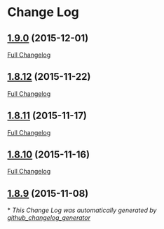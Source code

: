 # Change Log

## [1.9.0](https://github.com/LocativeHQ/ios-app/tree/1.9.0) (2015-12-01)
[Full Changelog](https://github.com/LocativeHQ/ios-app/compare/1.8.12...1.9.0)

## [1.8.12](https://github.com/LocativeHQ/ios-app/tree/1.8.12) (2015-11-22)
[Full Changelog](https://github.com/LocativeHQ/ios-app/compare/1.8.11...1.8.12)

## [1.8.11](https://github.com/LocativeHQ/ios-app/tree/1.8.11) (2015-11-17)
[Full Changelog](https://github.com/LocativeHQ/ios-app/compare/1.8.10...1.8.11)

## [1.8.10](https://github.com/LocativeHQ/ios-app/tree/1.8.10) (2015-11-16)
[Full Changelog](https://github.com/LocativeHQ/ios-app/compare/1.8.9...1.8.10)

## [1.8.9](https://github.com/LocativeHQ/ios-app/tree/1.8.9) (2015-11-08)


\* *This Change Log was automatically generated by [github_changelog_generator](https://github.com/skywinder/Github-Changelog-Generator)*